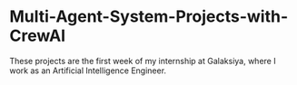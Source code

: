 # Multi-Agent-System-Projects-with-CrewAI
These projects are the first week of my internship at Galaksiya, where I work as an Artificial Intelligence Engineer.
